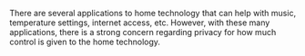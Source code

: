 There are several applications to home technology that can help with music, temperature settings, internet access, etc. However, with these many applications, there is a strong concern regarding privacy for how much control is given to the home technology.
